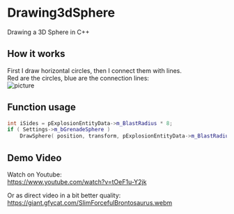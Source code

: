 # Drawing3dSphere
Drawing a 3D Sphere in C++

## How it works
First I draw horizontal circles, then I connect them with lines.<br>
Red are the circles, blue are the connection lines:<br>
![picture](https://i.imgur.com/zRo8gfa.png)


## Function usage
```cpp
int iSides = pExplosionEntityData->m_BlastRadius * 8;
if ( Settings->m_bGrenadeSphere )
    DrawSphere( position, transform, pExplosionEntityData->m_BlastRadius, iSides, dwColor );
```


## Demo Video
Watch on Youtube:<br>
https://www.youtube.com/watch?v=tOeF1u-Y2jk

Or as direct video in a bit better quality:<br>
https://giant.gfycat.com/SlimForcefulBrontosaurus.webm
